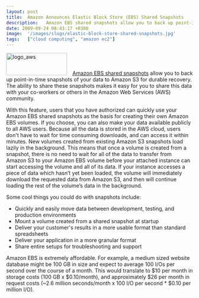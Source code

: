 ```yaml
---
layout: post
title:  Amazon Announces Elastic Block Store (EBS) Shared Snapshots
description:   Amazon EBS shared snapshots allow you to back up point-in-time snapshots of your data to Amazon S3 for durable recovery. The ability to share these snapshots makes it easy for you to share this data with your co-workers or others in the Amazon Web Services (AWS) community. With this feature, users that you have authorized can quickly use your Amazon EBS shared snapshots as the basis for creating their own Amazon EBS volumes. If you choose, you can also make your data available publicly to all 
date: 2009-09-24 08:43:17 +0300
image:  '/images/slugs/elastic-block-store-shared-snapshots.jpg'
tags:   ["cloud computing", "amazon ec2"]
---
```

<p><a href="http://res.cloudinary.com/blog-jeffdouglas-com/image/upload/v1400399501/logo_aws_ydaev7.gif"><img class="alignleft size-full wp-image-1353" style="padding-right:15px;" title="logo_aws" src="http://res.cloudinary.com/blog-jeffdouglas-com/image/upload/v1400399501/logo_aws_ydaev7.gif" alt="logo_aws" width="164" height="60" /></a><a href="http://aws.amazon.com/ebs/?ref_=pe_2170_13123330" target="_blank">Amazon EBS shared snapshots</a> allow you to back up point-in-time snapshots of your data to Amazon S3 for durable recovery. The ability to share these snapshots makes it easy for you to share this data with your co-workers or others in the Amazon Web Services (AWS) community.</p>
<p>With this feature, users that you have authorized can quickly use your Amazon EBS shared snapshots as the basis for creating their own Amazon EBS volumes. If you choose, you can also make your data available publicly to all AWS users. Because all the data is stored in the AWS cloud, users don't have to wait for time consuming downloads, and can access it within minutes. New volumes created from existing Amazon S3 snapshots load lazily in the background. This means that once a volume is created from a snapshot, there is no need to wait for all of the data to transfer from Amazon S3 to your Amazon EBS volume before your attached instance can start accessing the volume and all of its data. If your instance accesses a piece of data which hasn’t yet been loaded, the volume will immediately download the requested data from Amazon S3, and then will continue loading the rest of the volume’s data in the background.</p>
<p>Some cool things you could do with snapshots include:</p>
<ul>
	<li>Quickly and easily move data between development, testing, and production environments</li>
	<li>Mount a volume created from a shared snapshot at startup</li>
	<li>Deliver your customer's results in a more usable format than standard spreadsheets</li>
	<li>Deliver your application in a more granular format</li>
	<li>Share entire setups for troubleshooting and support</li>
</ul>
Amazon EBS is extremely affordable. For example, a medium sized website database might be 100 GB in size and expect to average 100 I/Os per second over the course of a month. This would translate to $10 per month in storage costs (100 GB x $0.10/month), and approximately $26 per month in request costs (~2.6 million seconds/month x 100 I/O per second * $0.10 per million I/O).
